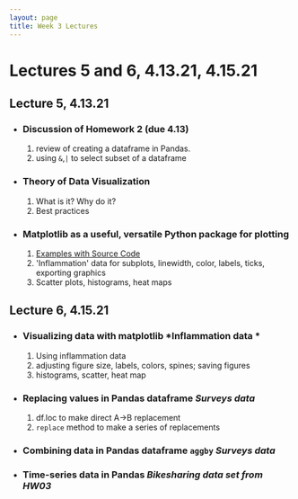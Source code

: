 ```yaml
---
layout: page
title: Week 3 Lectures
---
```


# Lectures 5 and 6, 4.13.21, 4.15.21

## Lecture 5, 4.13.21 

- ### Discussion of Homework 2 (due 4.13)
    1. review of creating a dataframe in Pandas.
    2. using `&`,`|` to select subset of a dataframe  

- ### Theory of Data Visualization
    1. What is it? Why do it?
    2. Best practices 

- ### Matplotlib as a useful, versatile Python package for plotting
    1. [Examples with Source Code](https://matplotlib.org/stable/gallery/index.html)
    2. 'Inflammation' data for subplots, linewidth, color, labels, ticks, exporting graphics
    3. Scatter plots, histograms, heat maps


## Lecture 6, 4.15.21

- ### Visualizing data with matplotlib *Inflammation data *
    1. Using inflammation data
    2. adjusting figure size, labels, colors, spines; saving figures
    3. histograms, scatter, heat map
- ### Replacing values in Pandas dataframe *Surveys data*
    1. df.loc to make direct A->B replacement
    2. `replace` method to make a series of replacements
- ### Combining data in Pandas dataframe `aggby` *Surveys data*

- ### Time-series data in Pandas *Bikesharing data set from HW03*
